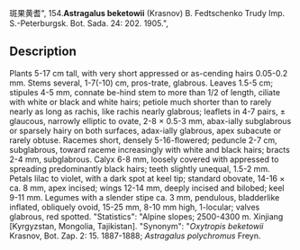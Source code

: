 斑果黄耆",
154.**Astragalus beketowii** (Krasnov) B. Fedtschenko Trudy Imp. S.-Peterburgsk. Bot. Sada. 24: 202. 1905.",

## Description
Plants 5-17 cm tall, with very short appressed or as-cending hairs 0.05-0.2 mm. Stems several, 1-7(-10) cm, pros-trate, glabrous. Leaves 1.5-5 cm; stipules 4-5 mm, connate be-hind stem to more than 1/2 of length, ciliate with white or black and white hairs; petiole much shorter than to rarely nearly as long as rachis, like rachis nearly glabrous; leaflets in 4-7 pairs, ± glaucous, narrowly elliptic to ovate, 2-8 × 0.5-3 mm, abax-ially subglabrous or sparsely hairy on both surfaces, adax-ially glabrous, apex subacute or rarely obtuse. Racemes short, densely 5-16-flowered; peduncle 2-7 cm, subglabrous, toward raceme increasingly with white and black hairs; bracts 2-4 mm, subglabrous. Calyx 6-8 mm, loosely covered with appressed to spreading predominantly black hairs; teeth slightly unequal, 1.5-2 mm. Petals lilac to violet, with a dark spot at keel tip; standard obovate, 14-16 × ca. 8 mm, apex incised; wings 12-14 mm, deeply incised and bilobed; keel 9-11 mm. Legumes with a slender stipe ca. 3 mm, pendulous, bladderlike inflated, obliquely ovoid, 15-25 mm, 8-10 mm high, 1-locular; valves glabrous, red spotted.
  "Statistics": "Alpine slopes; 2500-4300 m. Xinjiang [Kyrgyzstan, Mongolia, Tajikistan].
  "Synonym": "*Oxytropis beketowii* Krasnov, Bot. Zap. 2: 15. 1887-1888; *Astragalus polychromus* Freyn.
